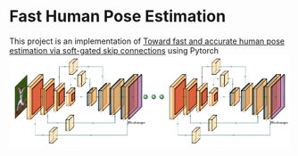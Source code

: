 # Fast Human Pose Estimation
This project is an implementation of [Toward fast and accurate human pose estimation via soft-gated skip connections](https://arxiv.org/abs/2002.11098) using Pytorch
![](images/model_architecture.png)
